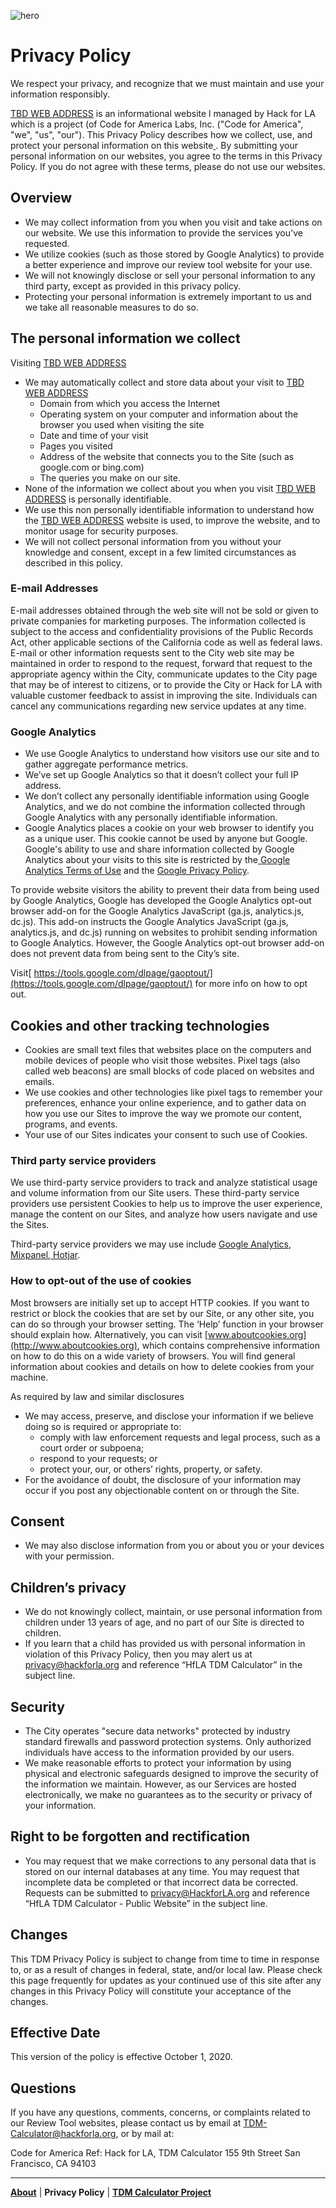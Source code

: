 ![hero](https://user-images.githubusercontent.com/37763229/111244665-8e25f780-85c0-11eb-954b-298f8ffdf248.png)

# Privacy Policy
We respect your privacy, and recognize that we must maintain and use your information responsibly.

<span style="text-decoration:underline;">TBD WEB ADDRESS</span> is an informational website l managed by Hack for LA which is a project (of Code for America Labs, Inc. ("Code for America", "we", "us", "our"). This Privacy Policy describes how we collect, use, and protect your personal information on this website[ ](https://311-data.org). By submitting your personal information on our websites, you agree to the terms in this Privacy Policy. If you do not agree with these terms, please do not use our websites.


## Overview
*   We may collect information from you when you visit and take actions on our website. We use this information to provide the services you've requested.
*   We utilize cookies (such as those stored by Google Analytics) to provide a better experience and improve our review tool website for your use.
*   We will not knowingly disclose or sell your personal information to any third party, except as provided in this privacy policy.
*   Protecting your personal information is extremely important to us and we take all reasonable measures to do so.


## The personal information we collect
Visiting <span style="text-decoration:underline;">TBD WEB ADDRESS</span>

*   We may automatically collect and store data about your visit to <span style="text-decoration:underline;">TBD WEB ADDRESS</span>
    *   Domain from which you access the Internet
    *   Operating system on your computer and information about the browser you used when visiting the site
    *   Date and time of your visit
    *   Pages you visited
    *   Address of the website that connects you to the Site (such as google.com or bing.com)
    *   The queries you make on our site.
*   None of the information we collect about you when you visit <span style="text-decoration:underline;">TBD WEB ADDRESS</span> is personally identifiable.
*   We use this non personally identifiable information to understand how the <span style="text-decoration:underline;">TBD WEB ADDRESS</span> website is used, to improve the website, and to monitor usage for security purposes.
*   We will not collect personal information from you without your knowledge and consent, except in a few limited circumstances as described in this policy.


### E-mail Addresses
E-mail addresses obtained through the web site will not be sold or given to private companies for marketing purposes. The information collected is subject to the access and confidentiality provisions of the Public Records Act, other applicable sections of the California code as well as federal laws. E-mail or other information requests sent to the City web site may be maintained in order to respond to the request, forward that request to the appropriate agency within the City, communicate updates to the City page that may be of interest to citizens, or to provide the City or Hack for LA with valuable customer feedback to assist in improving the site. Individuals can cancel any communications regarding new service updates at any time.


### Google Analytics
*   We use Google Analytics to understand how visitors use our site and to gather aggregate performance metrics.
*   We’ve set up Google Analytics so that it doesn’t collect your full IP address.
*   We don’t collect any personally identifiable information using Google Analytics, and we do not combine the information collected through Google Analytics with any personally identifiable information.
*   Google Analytics places a cookie on your web browser to identify you as a unique user. This cookie cannot be used by anyone but Google. Google's ability to use and share information collected by Google Analytics about your visits to this site is restricted by the[ Google Analytics Terms of Use](http://www.google.com/analytics/terms/us.html) and the [Google Privacy Policy](http://www.google.com/policies/privacy/).

To provide website visitors the ability to prevent their data from being used by Google Analytics, Google has developed the Google Analytics opt-out browser add-on for the Google Analytics JavaScript (ga.js, analytics.js, dc.js). This add-on instructs the Google Analytics JavaScript (ga.js, analytics.js, and dc.js) running on websites to prohibit sending information to Google Analytics. However, the Google Analytics opt-out browser add-on does not prevent data from being sent to the City’s site.

Visit[ https://tools.google.com/dlpage/gaoptout/](https://tools.google.com/dlpage/gaoptout/) for more info on how to opt out.

## Cookies and other tracking technologies
*   Cookies are small text files that websites place on the computers and mobile devices of people who visit those websites. Pixel tags (also called web beacons) are small blocks of code placed on websites and emails.
*   We use cookies and other technologies like pixel tags to remember your preferences, enhance your online experience, and to gather data on how you use our Sites to improve the way we promote our content, programs, and events.
*   Your use of our Sites indicates your consent to such use of Cookies.

### Third party service providers
We use third-party service providers to track and analyze statistical usage and volume information from our Site users. These third-party service providers use persistent Cookies to help us to improve the user experience, manage the content on our Sites, and analyze how users navigate and use the Sites.

Third-party service providers we may use include [Google Analytics](https://analytics.google.com/),[ Mixpanel](https://mixpanel.com/),[ Hotjar](https://www.hotjar.com/).

### How to opt-out of the use of cookies
Most browsers are initially set up to accept HTTP cookies. If you want to restrict or block the cookies that are set by our Site, or any other site, you can do so through your browser setting. The ‘Help’ function in your browser should explain how. Alternatively, you can visit [www.aboutcookies.org](http://www.aboutcookies.org), which contains comprehensive information on how to do this on a wide variety of browsers. You will find general information about cookies and details on how to delete cookies from your machine.

As required by law and similar disclosures
*   We may access, preserve, and disclose your information if we believe doing so is required or appropriate to:
    *   comply with law enforcement requests and legal process, such as a court order or subpoena;
    *   respond to your requests; or
    *   protect your, our, or others’ rights, property, or safety.
*   For the avoidance of doubt, the disclosure of your information may occur if you post any objectionable content on or through the Site.

## Consent
*   We may also disclose information from you or about you or your devices with your permission.

## Children’s privacy
*   We do not knowingly collect, maintain, or use personal information from children under 13 years of age, and no part of our Site is directed to children.
*   If you learn that a child has provided us with personal information in violation of this Privacy Policy, then you may alert us at [privacy@hackforla.org](mailto:privacy@hackforla.org) and reference “HfLA TDM Calculator” in the subject line.

## Security
*   The City operates "secure data networks" protected by industry standard firewalls and password protection systems. Only authorized individuals have access to the information provided by our users.
*   We make reasonable efforts to protect your information by using physical and electronic safeguards designed to improve the security of the information we maintain. However, as our Services are hosted electronically, we make no guarantees as to the security or privacy of your information.

## Right to be forgotten and rectification
*   You may request that we make corrections to any personal data that is stored on our internal databases at any time. You may request that incomplete data be completed or that incorrect data be corrected. Requests can be submitted to [privacy@HackforLA.org](mailto:privacy@HackforLa.org) and reference “HfLA TDM Calculator - Public Website” in the subject line.

## Changes
This TDM Privacy Policy is subject to change from time to time in response to, or as a result of changes in federal, state, and/or local law. Please check this page frequently for updates as your continued use of this site after any changes in this Privacy Policy will constitute your acceptance of the changes.

## Effective Date
This version of the policy is effective October 1, 2020.

## Questions
If you have any questions, comments, concerns, or complaints related to our Review Tool websites, please contact us by email at TDM-Calculator@hackforla.org, or by mail at:

Code for America
Ref: Hack for LA, TDM Calculator
155 9th Street
San Francisco, CA 94103

___

[**About**](README.md)  |  **Privacy Policy** |  [**TDM Calculator Project**](https://www.hackforla.org/projects/tdm-calculator)
